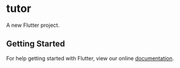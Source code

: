 # tutor

A new Flutter project.

## Getting Started

For help getting started with Flutter, view our online
[documentation](https://flutter.io/).
